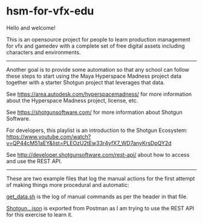 # hsm-for-vfx-edu

Hello and welcome!

This is an opensource project for people to learn production management for vfx and gamedev with a complete set of free digital assets including characters and environments.

---

Another goal is to provide some automation so that any school can follow these steps to start using the Maya Hyperspace Madness project data together with a starter Shotgun project that leverages that data.

See https://area.autodesk.com/hyperspacemadness/ for more information about the Hyperspace Madness project, license, etc.

See https://shotgunsoftware.com/ for more information about Shotgun Software.

For developers, this playlist is an introduction to the Shotgun Ecosystem: https://www.youtube.com/watch?v=QP44cM51aEY&list=PLEOzU2tEw33r4yfX7_WD7anyKrsDpQY2d

See http://developer.shotgunsoftware.com/rest-api/ about how to access and use the REST API.

---
These are two example files that log the manual actions for the first attempt of making things more procedural and automatic:

[get_data.sh](/get_data.sh)  is the log of manual commands as per the header in that file.

[Shotgun...json](/Shotgun-REST-API-v1-for-HSM.postman_collection.json) is exported from Postman as I am trying to use the REST API for this exercise to learn it.
